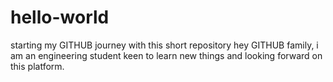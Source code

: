 # hello-world
starting my GITHUB journey with this short repository
hey GITHUB family, i am an engineering student keen to learn new things and looking forward on this platform.

